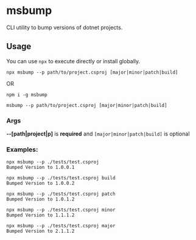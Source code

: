 # msbump

CLI utility to bump versions of dotnet projects.


## Usage

You can use `npx` to execute directly or install globally. 

`npx msbump --p path/to/project.csproj [major|minor|patch|build]`

OR 

`npm i -g msbump`

`msbump --p path/to/project.csproj [major|minor|patch|build]`

### Args

<strong>--[path|project|p]</strong>  is <strong>required</strong> and `[major|minor|patch|build]` is optional

### Examples:

```
npx msbump --p ./tests/test.csproj
Bumped Version to 1.0.0.1

npx msbump --p ./tests/test.csproj build
Bumped Version to 1.0.0.2

npx msbump --p ./tests/test.csproj patch
Bumped Version to 1.0.1.2

npx msbump --p ./tests/test.csproj minor
Bumped Version to 1.1.1.2

npx msbump --p ./tests/test.csproj major
Bumped Version to 2.1.1.2
```
